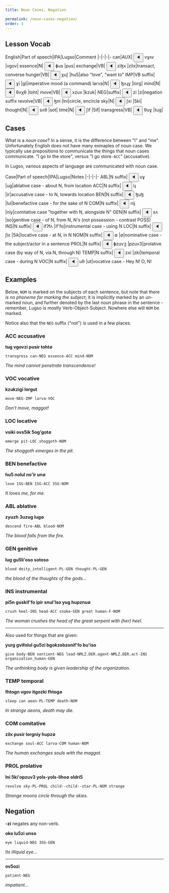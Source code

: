 ```yaml
---
title: Noun Cases, Negation

permalink: /noun-cases-negation/
order: 3
---
```


## Lesson Vocab

English|Part of speech|IPA|Lugso|Comment
|-|-|-|-
can|AUX|<span class='spoken'> <button class='speak' type='button' data-ipa='vɣʌv'>🔈</button> <span class='ipa'>vɣʌv</span> </span>|vgov|
essence|N|<span class='spoken'> <button class='speak' type='button' data-ipa='ɸus'>🔈</button> <span class='ipa'>ɸus</span> </span>|pus|
exchange|VB|<span class='spoken'> <button class='speak' type='button' data-ipa='ziɮx'>🔈</button> <span class='ipa'>ziɮx</span> </span>|zilx|transact, converse
hunger|VB|<span class='spoken'> <button class='speak' type='button' data-ipa='χuʃ'>🔈</button> <span class='ipa'>χuʃ</span> </span>|hu5|also "love", "want to"
IMP|VB suffix|<span class='spoken'> <button class='speak' type='button' data-ipa='ɣi'>🔈</button> <span class='ipa'>ɣi</span> </span>|gi|imperative mood (a command)
larva|N|<span class='spoken'> <button class='speak' type='button' data-ipa='ɮʌɻɣ'>🔈</button> <span class='ipa'>ɮʌɻɣ</span> </span>|lorg|
mind|N|<span class='spoken'> <button class='speak' type='button' data-ipa='θʌχθ'>🔈</button> <span class='ipa'>θʌχθ</span> </span>|toht|
move|VB|<span class='spoken'> <button class='speak' type='button' data-ipa='xzux'>🔈</button> <span class='ipa'>xzux</span> </span>|kzuk|
NEG|suffix|<span class='spoken'> <button class='speak' type='button' data-ipa='zi'>🔈</button> <span class='ipa'>zi</span> </span>|zi|negation suffix
revolve|VB|<span class='spoken'> <button class='speak' type='button' data-ipa='ɮni'>🔈</button> <span class='ipa'>ɮni</span> </span>|lni|circle, encircle
sky|N|<span class='spoken'> <button class='speak' type='button' data-ipa='ʃxi'>🔈</button> <span class='ipa'>ʃxi</span> </span>|5ki|
thought|N|<span class='spoken'> <button class='speak' type='button' data-ipa='sʌθ'>🔈</button> <span class='ipa'>sʌθ</span> </span>|sot|
time|N|<span class='spoken'> <button class='speak' type='button' data-ipa='ʃif'>🔈</button> <span class='ipa'>ʃif</span> </span>|5if|
transgress|VB|<span class='spoken'> <button class='speak' type='button' data-ipa='θuɣ'>🔈</button> <span class='ipa'>θuɣ</span> </span>|tug|

## Cases

What is a _noun case_? In a sense, it is the difference between "I" and "me". Unfortunately English does not have many exmaples of noun case. We typically use prepositions to communicate the things that noun cases communicate. "I go _to_ the store", versus "I go store`-ACC`" (accusative).

In Lugso, various aspects of language are communicated with noun case.

Case|Part of speech|IPA|Lugso|Notes
|-|-|-|-
ABL|N suffix|<span class='spoken'> <button class='speak' type='button' data-ipa='uɣ'>🔈</button> <span class='ipa'>uɣ</span> </span>|ug|ablative case - about N, from location
ACC|N suffix|<span class='spoken'> <button class='speak' type='button' data-ipa='iɻ'>🔈</button> <span class='ipa'>iɻ</span> </span>|ir|accusative case - to N, towards location
BEN|N suffix|<span class='spoken'> <button class='speak' type='button' data-ipa='ɮuɮ'>🔈</button> <span class='ipa'>ɮuɮ</span> </span>|lul|benefactive case - for the sake of N
COM|N suffix|<span class='spoken'> <button class='speak' type='button' data-ipa='nij'>🔈</button> <span class='ipa'>nij</span> </span>|niy|comitative case "together with N, alongside N"
GEN|N suffix|<span class='spoken'> <button class='speak' type='button' data-ipa='sʌ'>🔈</button> <span class='ipa'>sʌ</span> </span>|so|genitive case - of N, from N, N's (not possession - contrast POSS)
INS|N suffix|<span class='spoken'> <button class='speak' type='button' data-ipa='ifʔfʌ'>🔈</button> <span class='ipa'>ifʔfʌ</span> </span>|if'fo|instrumental case - using N
LOC|N suffix|<span class='spoken'> <button class='speak' type='button' data-ipa='ʃix'>🔈</button> <span class='ipa'>ʃix</span> </span>|5ik|locative case - at N, in N
NOM|N suffix|<span class='spoken'> <button class='speak' type='button' data-ipa='∅'>🔈</button> <span class='ipa'>∅</span> </span>|∅|nominative case - the subject/actor in a sentence
PROL|N suffix|<span class='spoken'> <button class='speak' type='button' data-ipa='ɸzuvʒ'>🔈</button> <span class='ipa'>ɸzuvʒ</span> </span>|pzuv3|prolative case (by way of N, via N, through N)
TEMP|N suffix|<span class='spoken'> <button class='speak' type='button' data-ipa='zxi'>🔈</button> <span class='ipa'>zxi</span> </span>|zki|temporal case - during N
VOC|N suffix|<span class='spoken'> <button class='speak' type='button' data-ipa='uθ'>🔈</button> <span class='ipa'>uθ</span> </span>|ut|vocative case - Hey N! O, N!

## Examples

Below, `NOM` is marked on the subjects of each sentence, but note that there _is no phoneme for marking the subject_; it is implicitly marked by an _un_-marked noun, and further denoted by the last noun phrase in the sentence - remember, Lugso is mostly Verb-Object-Subject. Nowhere else will `NOM` be marked.

Notice also that the `NEG` suffix ("not") is used in a few places.

### ACC accusative

**tug vgovzi pusir toht∅**

`transgress can-NEG essence-ACC mind-NOM`

_The mind cannot penetrate transcendence!_

### VOC vocative

**kzukzigi lorgut**

`move-NEG-IMP larva-VOC`

_Don't move, maggot!_

### LOC locative

**vsiki ovs5ik 5og'got∅**

`emerge pit-LOC shoggoth-NOM`

_The shoggoth emerges in the pit._

### BEN benefactive

**hu5 nolul no'ir un∅**

`love 1SG-BEN 1SG-ACC 3SG-NOM`

_It loves me, for me._

### ABL ablative

**zyuzh 3uzug lug∅**

`descend fire-ABL blood-NOM`

_The blood falls from the fire._

### GEN genitive

**lug gu5li'oso sotoso**

`blood deity_intelligent-PL-GEN thought-PL-GEN`

_the blood of the thoughts of the gods..._

### INS instrumental

**pi5n guskif'fo ipir snul'lso yug hupznu∅**

`crush heel-INS head-ACC snake-GEN great human-F-NOM`

_The woman crushes the head of the great serpent with (her) heel._

---

Also used for things that are given:

**yurg gvifnlul gu5zi bgokzobzonif'fo bu'iso**

`give body-BEN sentient-NEG lead-NMLZ.DER.agent-NMLZ.DER.act-INS organization_human-GEN`

_The unthinking body is given leadership of the organization._

### TEMP temporal

**fhtogn vgov itgozki fhtog∅**

`sleep can aeon-PL-TEMP death-NOM`

_In strange aeons, death may die._

### COM comitative

**zilx pusir lorgniy hupz∅**

`exchange soul-ACC larva-COM human-NOM`

_The human exchanges souls with the maggot._

### PROL prolative

**lni 5ki'opzuv3 yols-yols-liho∅ oldri5**

`revolve sky-PL-PROL child--child--star-PL-NOM strange`

_Strange moons circle through the skies._

## Negation

**-zi** negates any non-verb.

**oko lu5zi unso**

`eye liquid-NEG 3SG-GEN`

_Its illiquid eye..._

---

**ov5ozi**

`patient-NEG`

_impatient..._
